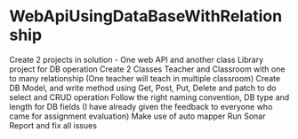# WebApiUsingDataBaseWithRelationship
Create 2 projects in solution - One web API and another class Library project for DB operation
Create 2 Classes Teacher and Classroom with one to many relationship (One teacher will teach in multiple classroom)
Create DB Model, and write method using Get, Post, Put, Delete and patch to do select and CRUD operation
Follow the right naming convention, DB type and length for DB fields (I have already given the feedback to everyone who came for assignment evaluation)
Make use of auto mapper
Run Sonar Report and fix all issues
